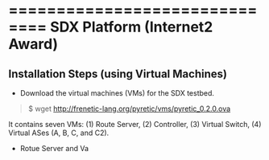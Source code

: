 ==============================
SDX Platform (Internet2 Award)
==============================

Installation Steps (using Virtual Machines) 
------------------

* Download the virtual machines (VMs) for the SDX testbed. 
> $ wget http://frenetic-lang.org/pyretic/vms/pyretic_0.2.0.ova

It contains seven VMs: (1) Route Server, (2) Controller, (3) Virtual Switch, (4) Virtual ASes (A, B, C, and C2).

* Rotue Server and Va
